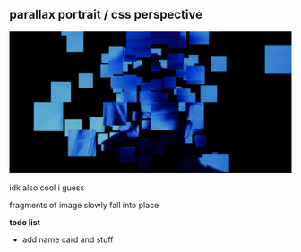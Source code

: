 ## parallax portrait / css perspective

![](./parallax-portrait.png)

idk also cool i guess

fragments of image slowly fall into place

**todo list**

- add name card and stuff